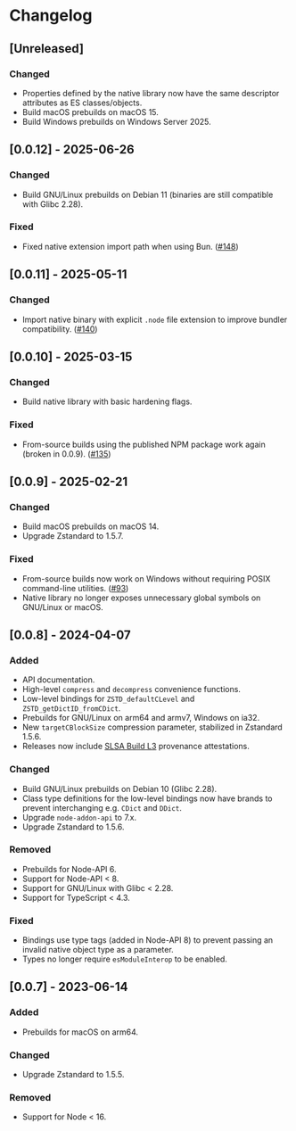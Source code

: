 # Changelog

## [Unreleased]

### Changed

- Properties defined by the native library now have the same descriptor attributes as ES classes/objects.
- Build macOS prebuilds on macOS 15.
- Build Windows prebuilds on Windows Server 2025.

## [0.0.12] - 2025-06-26

### Changed

- Build GNU/Linux prebuilds on Debian 11 (binaries are still compatible with Glibc 2.28).

### Fixed

- Fixed native extension import path when using Bun. ([#148])

[#148]: https://github.com/drakedevel/zstd-napi/issues/148

## [0.0.11] - 2025-05-11

### Changed

- Import native binary with explicit `.node` file extension to improve bundler compatibility. ([#140])

[#140]: https://github.com/drakedevel/zstd-napi/issues/140

## [0.0.10] - 2025-03-15

### Changed

- Build native library with basic hardening flags.

### Fixed

- From-source builds using the published NPM package work again (broken in 0.0.9). ([#135])

[#135]: https://github.com/drakedevel/zstd-napi/issues/135

## [0.0.9] - 2025-02-21

### Changed

- Build macOS prebuilds on macOS 14.
- Upgrade Zstandard to 1.5.7.

### Fixed

- From-source builds now work on Windows without requiring POSIX command-line utilities. ([#93])
- Native library no longer exposes unnecessary global symbols on GNU/Linux or macOS.

[#93]: https://github.com/drakedevel/zstd-napi/issues/93

## [0.0.8] - 2024-04-07

### Added

- API documentation.
- High-level `compress` and `decompress` convenience functions.
- Low-level bindings for `ZSTD_defaultCLevel` and `ZSTD_getDictID_fromCDict`.
- Prebuilds for GNU/Linux on arm64 and armv7, Windows on ia32.
- New `targetCBlockSize` compression parameter, stabilized in Zstandard 1.5.6.
- Releases now include [SLSA Build L3](https://slsa.dev/spec/v1.0/levels#build-l3) provenance attestations.

### Changed

- Build GNU/Linux prebuilds on Debian 10 (Glibc 2.28).
- Class type definitions for the low-level bindings now have brands to prevent interchanging e.g. `CDict` and `DDict`.
- Upgrade `node-addon-api` to 7.x.
- Upgrade Zstandard to 1.5.6.

### Removed

- Prebuilds for Node-API 6.
- Support for Node-API < 8.
- Support for GNU/Linux with Glibc < 2.28.
- Support for TypeScript < 4.3.

### Fixed

- Bindings use type tags (added in Node-API 8) to prevent passing an invalid native object type as a parameter.
- Types no longer require `esModuleInterop` to be enabled.

## [0.0.7] - 2023-06-14

### Added

- Prebuilds for macOS on arm64.

### Changed

- Upgrade Zstandard to 1.5.5.

### Removed

- Support for Node < 16.
